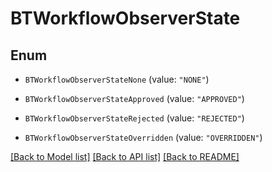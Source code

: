 # BTWorkflowObserverState

## Enum


* `BTWorkflowObserverStateNone` (value: `"NONE"`)

* `BTWorkflowObserverStateApproved` (value: `"APPROVED"`)

* `BTWorkflowObserverStateRejected` (value: `"REJECTED"`)

* `BTWorkflowObserverStateOverridden` (value: `"OVERRIDDEN"`)


[[Back to Model list]](../README.md#documentation-for-models) [[Back to API list]](../README.md#documentation-for-api-endpoints) [[Back to README]](../README.md)


